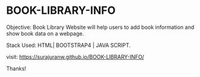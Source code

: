 # BOOK-LIBRARY-INFO
Objective: Book Library Website will help users to add book information and show book data on a webpage. 

Stack Used: HTML| BOOTSTRAP4 | JAVA SCRIPT.

visit: https://surajuranw.github.io/BOOK-LIBRARY-INFO/

Thanks!
